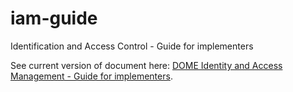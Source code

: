 # iam-guide
Identification and Access Control - Guide for implementers

See current version of document here: [DOME Identity and Access Management - Guide for implementers](https://dome-marketplace.github.io/iam-guide/index.html).
